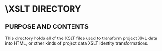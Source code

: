 # \XSLT DIRECTORY 

## PURPOSE AND CONTENTS

This directory holds all of the XSLT files used to transform project XML data into HTML, or other kinds of project data XSLT identity transformations.